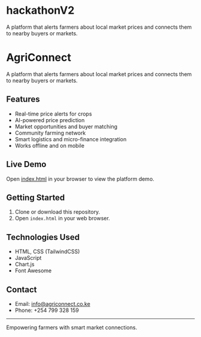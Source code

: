 # hackathonV2
A platform that alerts farmers about local market prices and connects them to nearby buyers or markets.
# AgriConnect

A platform that alerts farmers about local market prices and connects them to nearby buyers or markets.

## Features

- Real-time price alerts for crops
- AI-powered price prediction
- Market opportunities and buyer matching
- Community farming network
- Smart logistics and micro-finance integration
- Works offline and on mobile

## Live Demo

Open [index.html](index.html) in your browser to view the platform demo.

## Getting Started

1. Clone or download this repository.
2. Open `index.html` in your web browser.

## Technologies Used

- HTML, CSS (TailwindCSS)
- JavaScript
- Chart.js
- Font Awesome

## Contact

- Email: info@agriconnect.co.ke
- Phone: +254 799 328 159

---

Empowering farmers with smart market connections.
